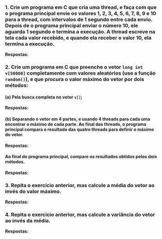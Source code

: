 ### 1. Crie um programa em C que cria uma thread, e faça com que o programa principal envie os valores 1, 2, 3, 4, 5, 6, 7, 8, 9 e 10 para a thread, com intervalos de 1 segundo entre cada envio. Depois de o programa principal enviar o número 10, ele aguarda 1 segundo e termina a execução. A thread escreve na tela cada valor recebido, e quando ela receber o valor 10, ela termina a execução.
**Respostas:**
### 2. Crie um programa em C que preenche o vetor `long int v[50000]` completamente com valores aleatórios (use a função `random()`), e que procura o valor máximo do vetor por dois métodos:

#### (a) Pela busca completa no vetor `v[]`;
**Respostas:**
#### (b) Separando o vetor em 4 partes, e usando 4 threads para cada uma encontrar o máximo de cada parte. Ao final das threads, o programa principal compara o resultado das quatro threads para definir o máximo do vetor.
**Respostas:**
#### Ao final do programa principal, compare os resultados obtidos pelos dois métodos.
**Respostas:**
### 3. Repita o exercício anterior, mas calcule a média do vetor ao invés do valor máximo.
**Respostas:**
### 4. Repita o exercício anterior, mas calcule a variância do vetor ao invés da média.
**Respostas:**

